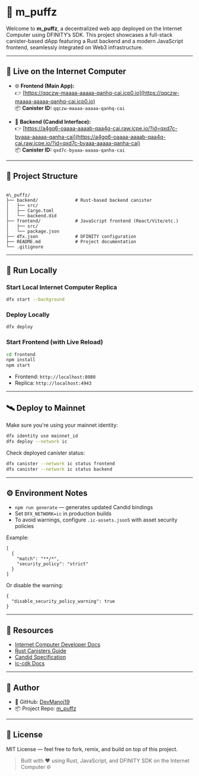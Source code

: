 # 🌟 m_puffz

Welcome to **m_puffz**, a decentralized web app deployed on the Internet Computer using DFINITY’s SDK. This project showcases a full-stack canister-based dApp featuring a Rust backend and a modern JavaScript frontend, seamlessly integrated on Web3 infrastructure.

---

## 🚀 Live on the Internet Computer

- 🌐 **Frontend (Main App):**  
  👉 [https://qqczw-maaaa-aaaaa-qanhq-cai.icp0.io](https://qqczw-maaaa-aaaaa-qanhq-cai.icp0.io)  
  📦 **Canister ID:** `qqczw-maaaa-aaaaa-qanhq-cai`

- 📡 **Backend (Candid Interface):**  
  👉 [https://a4gq6-oaaaa-aaaab-qaa4q-cai.raw.icpe.io/?id=qxd7c-byaaa-aaaaa-qanha-cai](https://a4gq6-oaaaa-aaaab-qaa4q-cai.raw.icpe.io/?id=qxd7c-byaaa-aaaaa-qanha-cai)  
  📦 **Canister ID:** `qxd7c-byaaa-aaaaa-qanha-cai`

---

## 📁 Project Structure

```

m\_puffz/
├── backend/              # Rust-based backend canister
│   ├── src/
│   ├── Cargo.toml
│   └── backend.did
├── frontend/             # JavaScript frontend (React/Vite/etc.)
│   ├── src/
│   └── package.json
├── dfx.json              # DFINITY configuration
├── README.md             # Project documentation
└── .gitignore

````

---

## 🧪 Run Locally

### Start Local Internet Computer Replica
```bash
dfx start --background
````

### Deploy Locally

```bash
dfx deploy
```

### Start Frontend (with Live Reload)

```bash
cd frontend
npm install
npm start
```

* Frontend: `http://localhost:8080`
* Replica: `http://localhost:4943`

---

## 🛰 Deploy to Mainnet

Make sure you're using your mainnet identity:

```bash
dfx identity use mainnet_id
dfx deploy --network ic
```

Check deployed canister status:

```bash
dfx canister --network ic status frontend
dfx canister --network ic status backend
```

---

## ⚙️ Environment Notes

* `npm run generate` — generates updated Candid bindings
* Set `DFX_NETWORK=ic` in production builds
* To avoid warnings, configure `.ic-assets.json5` with asset security policies

Example:

```json5
[
  {
    "match": "**/*",
    "security_policy": "strict"
  }
]
```

Or disable the warning:

```json5
{
  "disable_security_policy_warning": true
}
```

---

## 🔗 Resources

* [Internet Computer Developer Docs](https://internetcomputer.org/docs/current/developer-docs/)
* [Rust Canisters Guide](https://internetcomputer.org/docs/current/developer-docs/backend/rust/)
* [Candid Specification](https://internetcomputer.org/docs/current/developer-docs/backend/candid/)
* [ic-cdk Docs](https://docs.rs/ic-cdk)

---

## 👤 Author

* 🧑 GitHub: [DevManoj19](https://github.com/DevManoj19)
* 📦 Project Repo: [m\_puffz](https://github.com/DevManoj19/m_puffz)

---

## 📜 License

MIT License — feel free to fork, remix, and build on top of this project.

> Built with ❤️ using Rust, JavaScript, and DFINITY SDK on the Internet Computer 🌐

```
```
